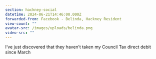 ```yaml
---
section: hackney-social
datetime: 2024-06-21T14:46:00.000Z
forwarded-from: Facebook - Belinda, Hackney Resident
view-count: ""
avatar-src: /images/uploads/belinda.png
video-src: ""
---
```

I’ve just discovered that they haven’t taken my Council Tax direct debit since March
